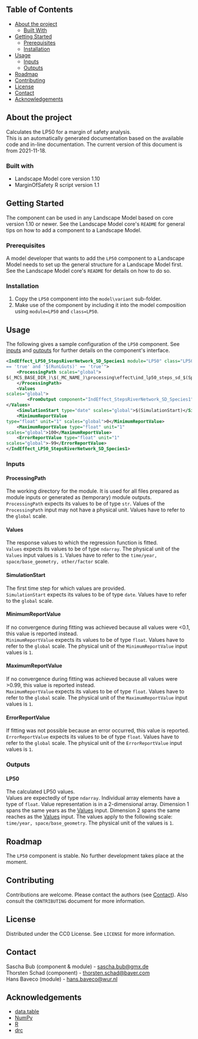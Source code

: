 ## Table of Contents
* [About the project](#about-the-project)
  * [Built With](#built-with)
* [Getting Started](#getting-started)
  * [Prerequisites](#prerequisites)
  * [Installation](#installation)
* [Usage](#usage)
  * [Inputs](#inputs)
  * [Outputs](#outputs)
* [Roadmap](#roadmap)
* [Contributing](#contributing)
* [License](#license)
* [Contact](#contact)
* [Acknowledgements](#acknowledgements)


## About the project
Calculates the LP50 for a margin of safety analysis.  
This is an automatically generated documentation based on the available code and in-line documentation. The current
version of this document is from 2021-11-18.  

### Built with
* Landscape Model core version 1.10
* MarginOfSafety R script version 1.1 


## Getting Started
The component can be used in any Landscape Model based on core version 1.10 or newer. See the Landscape
Model core's `README` for general tips on how to add a component to a Landscape Model.

### Prerequisites
A model developer that wants to add the `LP50` component to a Landscape Model needs to set up the general 
structure for a Landscape Model first. See the Landscape Model core's `README` for details on how to do so.

### Installation
1. Copy the `LP50` component into the `model\variant` sub-folder.
2. Make use of the component by including it into the model composition using `module=LP50` and 
   `class=LP50`. 


## Usage
The following gives a sample configuration of the `LP50` component. See [inputs](#inputs) and 
[outputs](#outputs) for further details on the component's interface.
```xml
<IndEffect_LP50_StepsRiverNetwork_SD_Species1 module="LP50" class="LP50" enabled_expression="'$(RunStepsRiverNetwork)'
== 'true' and '$(RunLGuts)' == 'true'">
    <ProcessingPath scales="global">
$(_MCS_BASE_DIR_)\$(_MC_NAME_)\processing\effect\ind_lp50_steps_sd_$(Species1)
    </ProcessingPath>
    <Values
scales="global">
        <FromOutput component="IndEffect_StepsRiverNetwork_SD_Species1" output="GutsSurvivalReaches" />
</Values>
    <SimulationStart type="date" scales="global">$(SimulationStart)</SimulationStart>
    <MinimumReportValue
type="float" unit="1" scales="global">0</MinimumReportValue>
    <MaximumReportValue type="float" unit="1"
scales="global">100</MaximumReportValue>
    <ErrorReportValue type="float" unit="1"
scales="global">-99</ErrorReportValue>
</IndEffect_LP50_StepsRiverNetwork_SD_Species1>
```

### Inputs
#### ProcessingPath
The working directory for the module. It is used for all files prepared as module inputs
or generated as (temporary) module outputs.  
`ProcessingPath` expects its values to be of type `str`.
Values of the `ProcessingPath` input may not have a physical unit.
Values have to refer to the `global` scale.

#### Values
The response values to which the regression function is fitted.  
`Values` expects its values to be of type `ndarray`.
The physical unit of the `Values` input values is `1`.
Values have to refer to the `time/year, space/base_geometry, other/factor` scale.

#### SimulationStart
The first time step for which values are provided.  
`SimulationStart` expects its values to be of type `date`.
Values have to refer to the `global` scale.

#### MinimumReportValue
If no convergence during fitting was achieved because all values were <0.1, this value is
reported instead.  
`MinimumReportValue` expects its values to be of type `float`.
Values have to refer to the `global` scale.
The physical unit of the `MinimumReportValue` input values is `1`.

#### MaximumReportValue
If no convergence during fitting was achieved because all values were >0.99, this value
is reported instead.  
`MaximumReportValue` expects its values to be of type `float`.
Values have to refer to the `global` scale.
The physical unit of the `MaximumReportValue` input values is `1`.

#### ErrorReportValue
If fitting was not possible because an error occurred, this value is reported.  
`ErrorReportValue` expects its values to be of type `float`.
Values have to refer to the `global` scale.
The physical unit of the `ErrorReportValue` input values is `1`.

### Outputs
#### LP50
The calculated LP50 values.  
Values are expectedly of type `ndarray`.
Individual array elements have a type of `float`.
Value representation is in a 2-dimensional array.
Dimension 1 spans the same years as the [Values](#Values) input.
Dimension 2 spans the same reaches as the [Values](#Values) input.
The values apply to the following scale: `time/year, space/base_geometry`.
The physical unit of the values is `1`.


## Roadmap
The `LP50` component is stable. No further development takes place at the moment.


## Contributing
Contributions are welcome. Please contact the authors (see [Contact](#contact)). Also consult the `CONTRIBUTING` 
document for more information.


## License
Distributed under the CC0 License. See `LICENSE` for more information.


## Contact
Sascha Bub (component & module) - sascha.bub@gmx.de  
Thorsten Schad (component) - thorsten.schad@bayer.com  
Hans Baveco (module) - hans.baveco@wur.nl  


## Acknowledgements
* [data.table](https://cran.r-project.org/web/packages/data.table)  
* [NumPy](https://numpy.org)  
* [R](https://cran.r-project.org)  
* [drc](https://cran.r-project.org/web/packages/drc/index.html)  
